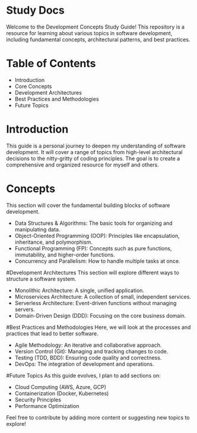 # Study Docs
Welcome to the Development Concepts Study Guide! This repository is a resource for learning about various topics in software development, including fundamental concepts, architectural patterns, and best practices.

# Table of Contents
- Introduction
- Core Concepts
- Development Architectures
- Best Practices and Methodologies
- Future Topics

# Introduction
This guide is a personal journey to deepen my understanding of software development. It will cover a range of topics from high-level architectural decisions to the nitty-gritty of coding principles. The goal is to create a comprehensive and organized resource for myself and others.

# Concepts
This section will cover the fundamental building blocks of software development.
- Data Structures & Algorithms: The basic tools for organizing and manipulating data.
- Object-Oriented Programming (OOP): Principles like encapsulation, inheritance, and polymorphism.
- Functional Programming (FP): Concepts such as pure functions, immutability, and higher-order functions.
- Concurrency and Parallelism: How to handle multiple tasks at once.

#Development Architectures
This section will explore different ways to structure a software system.
- Monolithic Architecture: A single, unified application.
- Microservices Architecture: A collection of small, independent services.
- Serverless Architecture: Event-driven functions without managing servers.
- Domain-Driven Design (DDD): Focusing on the core business domain.

#Best Practices and Methodologies
Here, we will look at the processes and practices that lead to better software.
- Agile Methodology: An iterative and collaborative approach.
- Version Control (Git): Managing and tracking changes to code.
- Testing (TDD, BDD): Ensuring code quality and correctness.
- DevOps: The integration of development and operations.

#Future Topics
As this guide evolves, I plan to add sections on:
- Cloud Computing (AWS, Azure, GCP)
- Containerization (Docker, Kubernetes)
- Security Principles
- Performance Optimization

Feel free to contribute by adding more content or suggesting new topics to explore!
